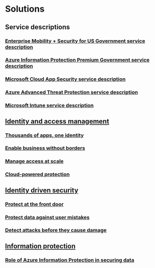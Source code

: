 # Solutions
## Service descriptions
### [Enterprise Mobility + Security for US Government service description](ems-govt-service-description.md)
### [Azure Information Protection Premium Government service description](ems-aip-premium-govt-service-description.md)
### [Microsoft Cloud App Security service description](ems-cloud-app-security-govt-service-description.md)
### [Azure Advanced Threat Protection service description](ems-azure-atp-govt-service-description.md)
### [Microsoft Intune service description](ems-intune-govt-service-description.md)
## [Identity and access management]()
### [Thousands of apps, one identity](thousands-apps-one-identity.md)
### [Enable business without borders](enable-business-without-borders.md)
### [Manage access at scale](manage-access-at-scale.md)
### [Cloud-powered protection](cloud-powered-protection.md)
## [Identity driven security]()
### [Protect at the front door](protect-front-door.md)
### [Protect data against user mistakes](protect-data-user-mistake.md)
### [Detect attacks before they cause damage](detect-attacks-before-damage.md)
## [Information protection](azure-information-protection-securing-data.md)
### [Role of Azure Information Protection in securing data](azure-information-protection-securing-data.md)
